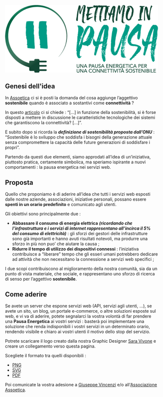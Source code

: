 ![Logo](https://github.com/gvincenzi/energy_break/blob/master/energy_break.png)

## Genesi dell'idea
In [Assoetica](https://www.assoetica.it) ci si è posti la domanda del cosa aggiunge l’aggettivo **sostenibile** quando è associato a sostantivi come **connettività** ?

In questo [articolo](https://www.francescovaranini.it/2022/02/la-sostenibilita-digitale-un-concetto-ambiguo-articolo-uscito-il-23-febbraio-2022-su-agenda-digitale-con-il-titolo-laltra-sostenibilita-e-il-diritto-di-non-essere-digitali-come-gara/) ci si chiede : “[...] in funzione della sostenibilità, si è forse disposti a mettere in discussione le caratteristiche tecnologiche dei sistemi che garantiscono la connettività? [...]”.

E subito dopo si ricorda la ***definizione di sostenibilità proposta dall’ONU*** : “Sostenibile è lo sviluppo che soddisfa i bisogni della generazione attuale senza compromettere la capacità delle future generazioni di soddisfare i propri”.

Partendo da questi due elementi, siamo approdati all’idea di un’iniziativa, piuttosto pratica, certamente simbolica, ma speriamo ispirante a nuovi comportamenti : la pausa energetica nei servizi web.

## Proposta
Quello che proponiamo è di aderire all’idea che tutti i servizi web esposti dalle nostre aziende, associazioni, iniziative personali, possano essere **spenti in un orario predefinito** e comunicato agli utenti.

Gli obiettivi sono principalmente due :
- **Abbassare il consumo di energia elettrica** ***(ricordando che l’infrastruttura e i servizi di internet rappresentano all’incirca il 5% del consumo di elettricità)*** : gli sforzi dei gestori delle infrastrutture sono già importanti e hanno avuti risultati notevoli, ma produrre una sforzo in più non puo’ che aiutare la causa ;
- **Ridurre il tempo di utilizzo dei dispositivi connessi** : l’iniziativa contribuisce a “liberare” tempo che gli esseri umani potrebbero dedicare ad attività che non necessitano la connessione a servizi web specifici ;

I due scopi contribuiscono al miglioramento della nostra comunità, sia da un punto di vista materiale, che sociale, e rappresentano uno sforzo di ricerca di senso per l’aggettivo **sostenibile**.

## Come aderire
Se avete un server che espone servizi web (API, servizi agli utenti, …), se avete un sito, un blog, un portale e-commerce, o altre soluzioni esposte sul web, e vi va di aderire, potete segnalarci la vostra volontà di far prendere una **Pausa Energetica** ai vostri servizi : basterà poi implementare una soluzione che renda indisponibili i vostri servizi in un determinato orario, rendendo visibile e chiaro ai vostri utenti il motivo dello stop del servizio.

Potrete scaricare il logo creato dalla nostra Graphic Designer [Sara Vivone](https://www.linkedin.com/in/sara-vivone-a5680593/) e creare un collegamento verso questa pagina.

Scegliete il formato tra quelli disponibili : 
- [PNG](https://github.com/gvincenzi/energy_break/blob/master/energy_break.png)
- [SVG](https://github.com/gvincenzi/energy_break/blob/master/energy_break.svg)
- [PDF](https://github.com/gvincenzi/energy_break/blob/master/energy_break.pdf)

Poi comunicate la vostra adesione a [Giuseppe Vincenzi](https://gvincenzi.tumblr.com/) e/o all'[Associazione Assoetica](https://assoetica.it/contatti/).
